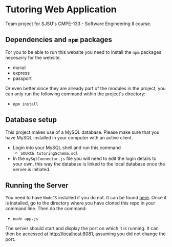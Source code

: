 # Tutoring Web Application

Team project for SJSU's CMPE-133 - Software Engineering II course.


## Dependencies and `npm` packages

For you to be able to run this website you need to install the `npm` packages necesarry for the website.

- mysql
- express
- passport

Or even better since they are already part of the modules in the project, you can only run the following command within the project's directory:

- `npm install`

## Database setup

This project makes use of a MySQL database. Please make sure that you have MySQL installed in
your computer with an active client.

- Login into your MySQL shell and run this command
    - `SOURCE tutoringSchema.sql`
- In the `mySqlConnector.js` file you will need to edit the login details to your own, this way the database is linked to the local database once the server is initiated.

## Running the Server

You need to have `NodeJS` installed if you do not. It can be found [here](https://nodejs.org/en/). Once it is installed, go to the directory where you have cloned this repo in your command line. Then do the command:

- `node app.js`

The server should start and display the port on which it is running. It can then be accessed at [http://localhost:8081](http://localhost:8081), assuming you did not change the port.
